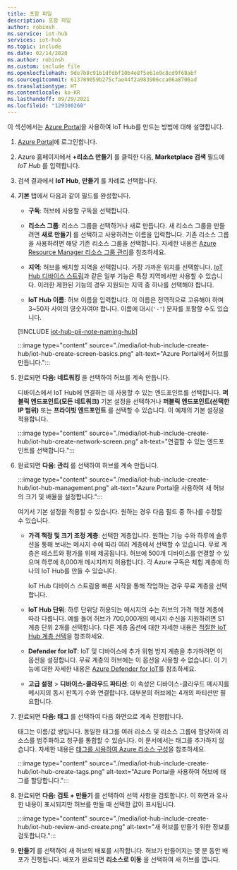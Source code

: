 ```yaml
---
title: 포함 파일
description: 포함 파일
author: robinsh
ms.service: iot-hub
services: iot-hub
ms.topic: include
ms.date: 02/14/2020
ms.author: robinsh
ms.custom: include file
ms.openlocfilehash: 9de7b8c91b1dfdbf10b4e8f5e61e9c8cd9f68abf
ms.sourcegitcommit: 613789059b275cfae44f2a983906cca06a8706ad
ms.translationtype: HT
ms.contentlocale: ko-KR
ms.lasthandoff: 09/29/2021
ms.locfileid: "129300260"
---
```

이 섹션에서는 [Azure Portal](https://portal.azure.com)을 사용하여 IoT Hub를 만드는 방법에 대해 설명합니다.

1. [Azure Portal](https://portal.azure.com)에 로그인합니다.

1. Azure 홈페이지에서 **+리소스 만들기** 를 클릭한 다음, **Marketplace 검색** 필드에 *IoT Hub* 를 입력합니다.

1. 검색 결과에서 **IoT Hub**, **만들기** 를 차례로 선택합니다.

1. **기본** 탭에서 다음과 같이 필드를 완성합니다.

   - **구독**: 허브에 사용할 구독을 선택합니다.

   - **리소스 그룹**: 리소스 그룹을 선택하거나 새로 만듭니다. 새 리소스 그룹을 만들려면 **새로 만들기** 를 선택하고 사용하려는 이름을 입력합니다. 기존 리소스 그룹을 사용하려면 해당 기존 리소스 그룹을 선택합니다. 자세한 내용은 [Azure Resource Manager 리소스 그룹 관리](../articles/azure-resource-manager/management/manage-resource-groups-portal.md)를 참조하세요.

   - **지역**: 허브를 배치할 지역을 선택합니다. 가장 가까운 위치를 선택합니다. [IoT Hub 디바이스 스트림](../articles/iot-hub/iot-hub-device-streams-overview.md)과 같은 일부 기능은 특정 지역에서만 사용할 수 있습니다. 이러한 제한된 기능의 경우 지원되는 지역 중 하나를 선택해야 합니다.

   - **IoT Hub 이름**: 허브 이름을 입력합니다. 이 이름은 전역적으로 고유해야 하며 3~50자 사이의 영숫자여야 합니다. 이름에 대시(`'-'`) 문자를 포함할 수도 있습니다.

   [!INCLUDE [iot-hub-pii-note-naming-hub](iot-hub-pii-note-naming-hub.md)]

   :::image type="content" source="./media/iot-hub-include-create-hub/iot-hub-create-screen-basics.png" alt-text="Azure Portal에서 허브를 만듭니다.":::

1. 완료되면 **다음: 네트워킹** 을 선택하여 허브를 계속 만듭니다.

   디바이스에서 IoT Hub에 연결하는 데 사용할 수 있는 엔드포인트를 선택합니다. **퍼블릭 엔드포인트(모든 네트워크)** 기본 설정을 선택하거나 **퍼블릭 엔드포인트(선택한 IP 범위)** 또는 **프라이빗 엔드포인트** 를 선택할 수 있습니다. 이 예제의 기본 설정을 적용합니다.

   :::image type="content" source="./media/iot-hub-include-create-hub/iot-hub-create-network-screen.png" alt-text="연결할 수 있는 엔드포인트를 선택합니다.":::

1. 완료되면 **다음: 관리** 를 선택하여 허브를 계속 만듭니다.

   :::image type="content" source="./media/iot-hub-include-create-hub/iot-hub-management.png" alt-text="Azure Portal을 사용하여 새 허브의 크기 및 배율을 설정합니다.":::

    여기서 기본 설정을 적용할 수 있습니다. 원하는 경우 다음 필드 중 하나를 수정할 수 있습니다.

    - **가격 책정 및 크기 조정 계층**: 선택한 계층입니다. 원하는 기능 수와 하루에 솔루션을 통해 보내는 메시지 수에 따라 여러 계층에서 선택할 수 있습니다. 무료 계층은 테스트와 평가를 위해 제공됩니다. 허브에 500개 디바이스를 연결할 수 있으며 하루에 8,000개 메시지까지 허용합니다. 각 Azure 구독은 체험 계층에 하나의 IoT Hub를 만들 수 있습니다.

      IoT Hub 디바이스 스트림용 빠른 시작을 통해 작업하는 경우 무료 계층을 선택합니다.

    - **IoT Hub 단위**: 하루 단위당 허용되는 메시지의 수는 허브의 가격 책정 계층에 따라 다릅니다. 예를 들어 허브가 700,000개의 메시지 수신을 지원하려면 S1 계층 단위 2개를 선택합니다.
    다른 계층 옵션에 대한 자세한 내용은 [적절한 IoT Hub 계층 선택](../articles/iot-hub/iot-hub-scaling.md)을 참조하세요.

    - **Defender for IoT**: IoT 및 디바이스에 추가 위협 방지 계층을 추가하려면 이 옵션을 설정합니다. 무료 계층의 허브에는 이 옵션을 사용할 수 없습니다. 이 기능에 대한 자세한 내용은 [Azure Defender for IoT](/azure/asc-for-iot/)를 참조하세요.

    - **고급 설정** > **디바이스-클라우드 파티션**: 이 속성은 디바이스-클라우드 메시지를 메시지의 동시 판독기 수와 연결합니다. 대부분의 허브에는 4개의 파티션만 필요합니다.

1. 완료되면 **다음: 태그** 를 선택하여 다음 화면으로 계속 진행합니다.

    태그는 이름/값 쌍입니다. 동일한 태그를 여러 리소스 및 리소스 그룹에 할당하여 리소스를 범주화하고 청구를 통합할 수 있습니다. 이 문서에서는 태그를 추가하지 않습니다. 자세한 내용은 [태그를 사용하여 Azure 리소스 구성](../articles/azure-resource-manager/management/tag-resources.md)을 참조하세요.

    :::image type="content" source="./media/iot-hub-include-create-hub/iot-hub-create-tags.png" alt-text="Azure Portal을 사용하여 허브에 태그를 할당합니다.":::

1. 완료되면 **다음: 검토 + 만들기** 를 선택하여 선택 사항을 검토합니다. 이 화면과 유사한 내용이 표시되지만 허브를 만들 때 선택한 값이 표시됩니다.

    :::image type="content" source="./media/iot-hub-include-create-hub/iot-hub-review-and-create.png" alt-text="새 허브를 만들기 위한 정보를 검토합니다.":::

1. **만들기** 를 선택하여 새 허브의 배포를 시작합니다. 허브가 만들어지는 몇 분 동안 배포가 진행됩니다. 배포가 완료되면 **리소스로 이동** 을 선택하여 새 허브를 엽니다.